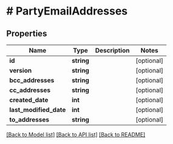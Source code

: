 # # PartyEmailAddresses

## Properties

Name | Type | Description | Notes
------------ | ------------- | ------------- | -------------
**id** | **string** |  | [optional]
**version** | **string** |  | [optional]
**bcc_addresses** | **string** |  | [optional]
**cc_addresses** | **string** |  | [optional]
**created_date** | **int** |  | [optional]
**last_modified_date** | **int** |  | [optional]
**to_addresses** | **string** |  | [optional]

[[Back to Model list]](../../README.md#models) [[Back to API list]](../../README.md#endpoints) [[Back to README]](../../README.md)
